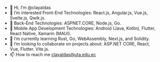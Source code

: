 - 👋 Hi, I’m @clayaldas
- 👀 I’m interested Front-End Technologies: React.js, Angular.js, Vue.js, Svelte.js, Qwik.js.
- 👀 Back-End Technologies: ASPNET.CORE, Node.js, Go.
- 👀 Mobile App Development Technologies: Android (Java, Kotlin), Flutter, React Native, Xamarin (MAUI).
- 🌱 I’m currently learning Rust, Go, WebAssembly, Next.js, and Solidity.
- 💞️ I’m looking to collaborate on projects about: ASP.NET CORE, React, Vue, Flutter. Vite.js.
- 📫 How to reach me clayaldas@uta.edu.ec

<!---
clayaldas/clayaldas is a ✨ special ✨ repository because its `README.md` (this file) appears on your GitHub profile.
You can click the Preview link to take a look at your changes.
--->

